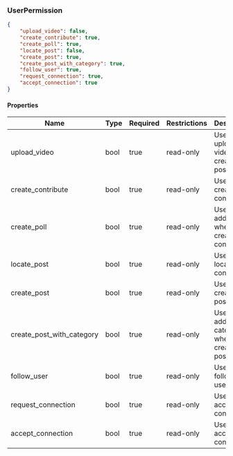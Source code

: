 <h3 id="tocS_UserPermission">UserPermission</h3>
<!-- backwards compatibility -->
<a id="schemauserpermission"></a>
<a id="schema_UserPermission"></a>
<a id="tocSuserpermission"></a>
<a id="tocsuserpermission"></a>

```json
{
    "upload_video": false,
    "create_contribute": true,
    "create_poll": true,
    "locate_post": false,
    "create_post": true,
    "create_post_with_category": true,
    "follow_user": true,
    "request_connection": true,
    "accept_connection": true
}

```

#### Properties

|Name|Type|Required|Restrictions|Description|
|---|---|---|---|---|
|upload_video|bool|true|read-only|User can upload video when creating a post|
|create_contribute|bool|true|read-only|User can create a contribute|
|create_poll|bool|true|read-only|User can add a poll when creating a contribute|
|locate_post|bool|true|read-only|User can locate a contribute|
|create_post|bool|true|read-only|User can create a post|
|create_post_with_category|bool|true|read-only|User can add categories when creating a post|
|follow_user|bool|true|read-only|User can follow users|
|request_connection|bool|true|read-only|User can accept a connection|
|accept_connection|bool|true|read-only|User can accept a connection|

